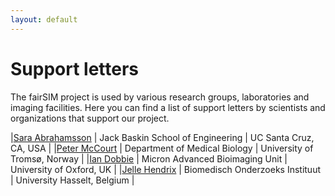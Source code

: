 ```yaml
---
layout: default
---
```


# Support letters

The fairSIM project is used by various research groups,
laboratories and imaging facilities. Here you can
find a list of support letters by scientists and organizations
that support our project.

|[Sara Abrahamsson](letters/fairSIM-abrahamsson.pdf) | Jack Baskin School of Engineering | UC Santa Cruz, CA, USA |
|[Peter McCourt](letters/fairSIM-mccourt.pdf) | Department of Medical Biology | University of Tromsø, Norway |
|[Ian Dobbie](letters/fairSIM-dobbie.pdf) | Micron Advanced Bioimaging Unit | University of Oxford, UK |
|[Jelle Hendrix](letters/fairSIM-hendrix.pdf) | Biomedisch Onderzoeks Instituut | University Hasselt, Belgium |



